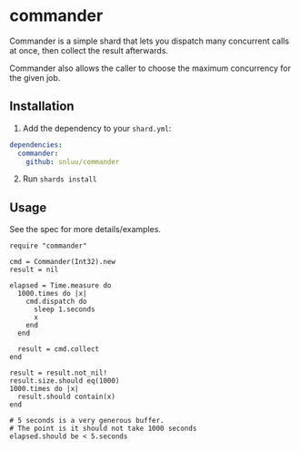 # commander

Commander is a simple shard that lets you dispatch many concurrent calls at once,
then collect the result afterwards.

Commander also allows the caller to choose the maximum concurrency for the given job.

## Installation

1. Add the dependency to your `shard.yml`:

```yaml
dependencies:
  commander:
    github: snluu/commander
```

2. Run `shards install`

## Usage

See the spec for more details/examples.

```crystal
require "commander"

cmd = Commander(Int32).new
result = nil

elapsed = Time.measure do
  1000.times do |x|
    cmd.dispatch do
      sleep 1.seconds
      x
    end
  end

  result = cmd.collect
end

result = result.not_nil!
result.size.should eq(1000)
1000.times do |x|
  result.should contain(x)
end

# 5 seconds is a very generous buffer.
# The point is it should not take 1000 seconds
elapsed.should be < 5.seconds

```
